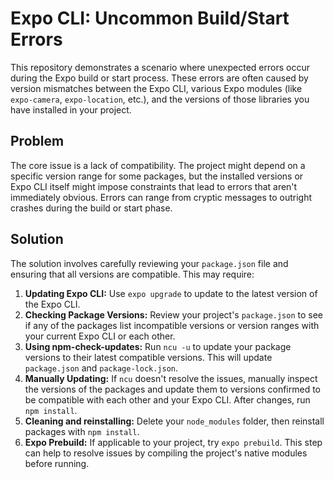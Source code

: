 # Expo CLI: Uncommon Build/Start Errors

This repository demonstrates a scenario where unexpected errors occur during the Expo build or start process.  These errors are often caused by version mismatches between the Expo CLI, various Expo modules (like `expo-camera`, `expo-location`, etc.), and the versions of those libraries you have installed in your project.

## Problem

The core issue is a lack of compatibility.  The project might depend on a specific version range for some packages, but the installed versions or Expo CLI itself might impose constraints that lead to errors that aren't immediately obvious.  Errors can range from cryptic messages to outright crashes during the build or start phase.

## Solution

The solution involves carefully reviewing your `package.json` file and ensuring that all versions are compatible.  This may require:

1. **Updating Expo CLI:** Use `expo upgrade` to update to the latest version of the Expo CLI.
2. **Checking Package Versions:**  Review your project's `package.json` to see if any of the packages list incompatible versions or version ranges with your current Expo CLI or each other.
3. **Using npm-check-updates:** Run `ncu -u` to update your package versions to their latest compatible versions.  This will update `package.json` and `package-lock.json`.
4. **Manually Updating:** If `ncu` doesn't resolve the issues, manually inspect the versions of the packages and update them to versions confirmed to be compatible with each other and your Expo CLI. After changes, run `npm install`.
5. **Cleaning and reinstalling:** Delete your `node_modules` folder, then reinstall packages with `npm install`. 
6. **Expo Prebuild:** If applicable to your project, try `expo prebuild`. This step can help to resolve issues by compiling the project's native modules before running.